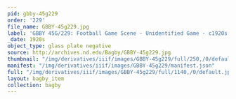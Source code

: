 ```yaml
---
pid: gbby-45g229
order: '229'
file_name: GBBY-45g229.jpg
label: 'GBBY 45G/229: Football Game Scene - Unidentified Game - c1920s'
_date: 1920s
object_type: glass plate negative
source: http://archives.nd.edu/Bagby/GBBY-45g229.jpg
thumbnail: "/img/derivatives/iiif/images/GBBY-45g229/full/250,/0/default.jpg"
manifest: "/img/derivatives/iiif/images/GBBY-45g229/manifest.json"
full: "/img/derivatives/iiif/images/GBBY-45g229/full/1140,/0/default.jpg"
layout: bagby_item
collection: bagby
---
```

